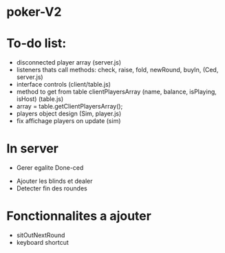 # poker-V2

# To-do list:
- disconnected player array (server.js)
- listeners thats call methods: check, raise, fold, newRound, buyIn, (Ced, server.js)
- interface controls (client/table.js)
- method to get from table clientPlayersArray (name, balance, isPlaying, isHost) (table.js)
- array = table.getClientPlayersArray();
- players object design (Sim, player.js)
- fix affichage players on update (sim)

# In server
 * Gerer egalite Done-ced
 - Ajouter les blinds et dealer
 - Detecter fin des roundes

# Fonctionnalites a ajouter
- sitOutNextRound
- keyboard shortcut

